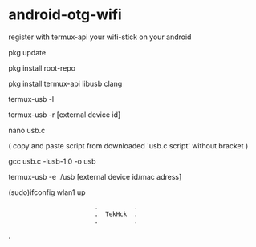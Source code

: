 # android-otg-wifi
register with termux-api your wifi-stick on your android



pkg update

pkg install root-repo

pkg install termux-api libusb clang

termux-usb -l

termux-usb -r [external device id]

nano usb.c

( copy and paste script from downloaded 'usb.c script' without bracket  )

gcc usb.c -lusb-1.0 -o usb

termux-usb -e ./usb [external device id/mac adress]

(sudo)ifconfig wlan1 up



                            .          .
                            .  TekHck  .
                            .          .
.
